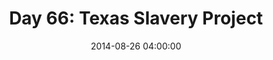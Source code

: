 ---
permalink: /jekyll/update/2014/08/26/day66
redirect_to: http://arounddh.elotroalex.com/jekyll/update/2014/08/26/day66
layout: post
title:  "Day 66: Texas Slavery Project"
date:   2014-08-26 04:00:00
categories: jekyll update
---